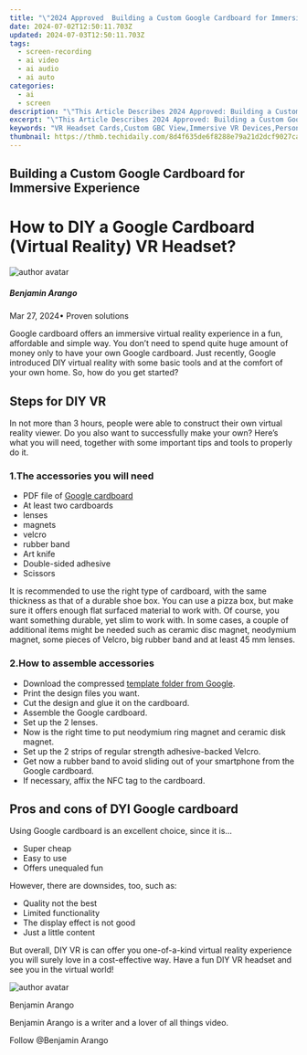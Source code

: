 ```yaml
---
title: "\"2024 Approved  Building a Custom Google Cardboard for Immersive Experience\""
date: 2024-07-02T12:50:11.703Z
updated: 2024-07-03T12:50:11.703Z
tags: 
  - screen-recording
  - ai video
  - ai audio
  - ai auto
categories: 
  - ai
  - screen
description: "\"This Article Describes 2024 Approved: Building a Custom Google Cardboard for Immersive Experience\""
excerpt: "\"This Article Describes 2024 Approved: Building a Custom Google Cardboard for Immersive Experience\""
keywords: "VR Headset Cards,Custom GBC View,Immersive VR Devices,Personalized VR Kit,Cardboard Virtual Tour,Handheld VR Experience,Tailored Google Glasses"
thumbnail: https://thmb.techidaily.com/8d4f635de6f8288e79a21d2dcf9027cad8747323c88b4f310acedbe966d2fadc.jpg
---
```


## Building a Custom Google Cardboard for Immersive Experience

# How to DIY a Google Cardboard (Virtual Reality) VR Headset?

![author avatar](https://images.wondershare.com/filmora/article-images/benjamin-arango-author.jpg)

##### Benjamin Arango

 Mar 27, 2024• Proven solutions

 Google cardboard offers an immersive virtual reality experience in a fun, affordable and simple way. You don’t need to spend quite huge amount of money only to have your own Google cardboard. Just recently, Google introduced DIY virtual reality with some basic tools and at the comfort of your own home. So, how do you get started?

## Steps for DIY VR

 In not more than 3 hours, people were able to construct their own virtual reality viewer. Do you also want to successfully make your own? Here’s what you will need, together with some important tips and tools to properly do it.

### 1.The accessories you will need

* PDF file of [Google cardboard](https://vr.google.com/intl/en%5Fus/cardboard/get-cardboard/)
* At least two cardboards
* lenses
* magnets
* velcro
* rubber band
* Art knife
* Double-sided adhesive
* Scissors

 It is recommended to use the right type of cardboard, with the same thickness as that of a durable shoe box. You can use a pizza box, but make sure it offers enough flat surfaced material to work with. Of course, you want something durable, yet slim to work with. In some cases, a couple of additional items might be needed such as ceramic disc magnet, neodymium magnet, some pieces of Velcro, big rubber band and at least 45 mm lenses.

### 2.How to assemble accessories

* Download the compressed [template folder from Google](https://vr.google.com/intl/en%5Fus/cardboard/get-cardboard/).
* Print the design files you want.
* Cut the design and glue it on the cardboard.
* Assemble the Google cardboard.
* Set up the 2 lenses.
* Now is the right time to put neodymium ring magnet and ceramic disk magnet.
* Set up the 2 strips of regular strength adhesive-backed Velcro.
* Get now a rubber band to avoid sliding out of your smartphone from the Google cardboard.
* If necessary, affix the NFC tag to the cardboard.

## Pros and cons of DYI Google cardboard

 Using Google cardboard is an excellent choice, since it is…

* Super cheap
* Easy to use
* Offers unequaled fun

 However, there are downsides, too, such as:

* Quality not the best
* Limited functionality
* The display effect is not good
* Just a little content

 But overall, DIY VR is can offer you one-of-a-kind virtual reality experience you will surely love in a cost-effective way. Have a fun DIY VR headset and see you in the virtual world!

![author avatar](https://images.wondershare.com/filmora/article-images/benjamin-arango-author.jpg)

Benjamin Arango

Benjamin Arango is a writer and a lover of all things video.

Follow @Benjamin Arango


<ins class="adsbygoogle"
     style="display:block"
     data-ad-format="autorelaxed"
     data-ad-client="ca-pub-7571918770474297"
     data-ad-slot="1223367746"></ins>



<ins class="adsbygoogle"
     style="display:block"
     data-ad-client="ca-pub-7571918770474297"
     data-ad-slot="8358498916"
     data-ad-format="auto"
     data-full-width-responsive="true"></ins>



